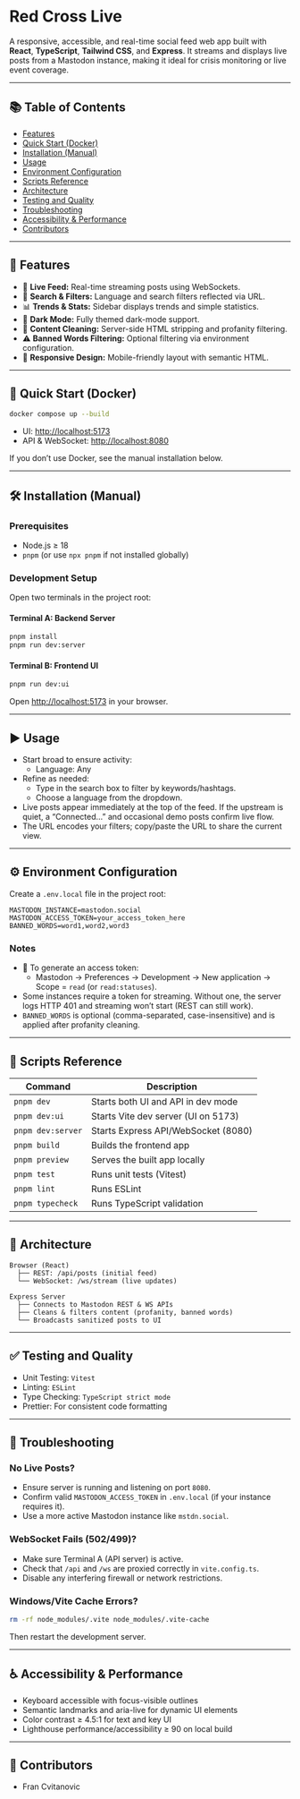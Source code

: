 # Red Cross Live

A responsive, accessible, and real-time social feed web app built with **React**, **TypeScript**, **Tailwind CSS**, and **Express**. It streams and displays live posts from a Mastodon instance, making it ideal for crisis monitoring or live event coverage.

---

## 📚 Table of Contents

- [Features](#features)
- [Quick Start (Docker)](#quick-start-docker)
- [Installation (Manual)](#installation-manual)
- [Usage](#usage)
- [Environment Configuration](#environment-configuration)
- [Scripts Reference](#scripts-reference)
- [Architecture](#architecture)
- [Testing and Quality](#testing-and-quality)
- [Troubleshooting](#troubleshooting)
- [Accessibility & Performance](#accessibility--performance)
- [Contributors](#contributors)

---

## 🚀 Features

- 🔴 **Live Feed:** Real-time streaming posts using WebSockets.
- 🔎 **Search & Filters:** Language and search filters reflected via URL.
- 📊 **Trends & Stats:** Sidebar displays trends and simple statistics.
- 🌙 **Dark Mode:** Fully themed dark-mode support.
- 🧹 **Content Cleaning:** Server-side HTML stripping and profanity filtering.
- ⚠️ **Banned Words Filtering:** Optional filtering via environment configuration.
- 📱 **Responsive Design:** Mobile-friendly layout with semantic HTML.

---

## 🐳 Quick Start (Docker)

```bash
docker compose up --build
```

- UI: [http://localhost:5173](http://localhost:5173)
- API & WebSocket: [http://localhost:8080](http://localhost:8080)

If you don’t use Docker, see the manual installation below.

---

## 🛠 Installation (Manual)

### Prerequisites

- Node.js ≥ 18
- `pnpm` (or use `npx pnpm` if not installed globally)

### Development Setup

Open two terminals in the project root:

#### Terminal A: Backend Server

```bash
pnpm install
pnpm run dev:server
```

#### Terminal B: Frontend UI

```bash
pnpm run dev:ui
```

Open [http://localhost:5173](http://localhost:5173) in your browser.

---

## ▶️ Usage

- Start broad to ensure activity:
  - Language: Any
- Refine as needed:
  - Type in the search box to filter by keywords/hashtags.
  - Choose a language from the dropdown.
- Live posts appear immediately at the top of the feed. If the upstream is quiet, a “Connected…” and occasional demo posts confirm live flow.
- The URL encodes your filters; copy/paste the URL to share the current view.

---

## ⚙️ Environment Configuration

Create a `.env.local` file in the project root:

```env
MASTODON_INSTANCE=mastodon.social
MASTODON_ACCESS_TOKEN=your_access_token_here
BANNED_WORDS=word1,word2,word3
```

### Notes

- 🔐 To generate an access token:
  - Mastodon → Preferences → Development → New application → Scope = `read` (or `read:statuses`).
- Some instances require a token for streaming. Without one, the server logs HTTP 401 and streaming won’t start (REST can still work).
- `BANNED_WORDS` is optional (comma-separated, case-insensitive) and is applied after profanity cleaning.

---

## 📜 Scripts Reference

| Command              | Description                          |
|----------------------|--------------------------------------|
| `pnpm dev`           | Starts both UI and API in dev mode   |
| `pnpm dev:ui`        | Starts Vite dev server (UI on 5173)  |
| `pnpm dev:server`    | Starts Express API/WebSocket (8080)  |
| `pnpm build`         | Builds the frontend app              |
| `pnpm preview`       | Serves the built app locally         |
| `pnpm test`          | Runs unit tests (Vitest)             |
| `pnpm lint`          | Runs ESLint                          |
| `pnpm typecheck`     | Runs TypeScript validation           |

---

## 🧩 Architecture

```
Browser (React)
  ├── REST: /api/posts (initial feed)
  └── WebSocket: /ws/stream (live updates)

Express Server
  ├── Connects to Mastodon REST & WS APIs
  ├── Cleans & filters content (profanity, banned words)
  └── Broadcasts sanitized posts to UI
```

---

## ✅ Testing and Quality

- Unit Testing: `Vitest`
- Linting: `ESLint`
- Type Checking: `TypeScript strict mode`
- Prettier: For consistent code formatting

---

## 🧪 Troubleshooting

### No Live Posts?

- Ensure server is running and listening on port `8080`.
- Confirm valid `MASTODON_ACCESS_TOKEN` in `.env.local` (if your instance requires it).
- Use a more active Mastodon instance like `mstdn.social`.

### WebSocket Fails (502/499)?

- Make sure Terminal A (API server) is active.
- Check that `/api` and `/ws` are proxied correctly in `vite.config.ts`.
- Disable any interfering firewall or network restrictions.

### Windows/Vite Cache Errors?

```bash
rm -rf node_modules/.vite node_modules/.vite-cache
```

Then restart the development server.

---

## ♿ Accessibility & Performance

- Keyboard accessible with focus-visible outlines
- Semantic landmarks and aria-live for dynamic UI elements
- Color contrast ≥ 4.5:1 for text and key UI
- Lighthouse performance/accessibility ≥ 90 on local build

---

## 👥 Contributors

- Fran Cvitanovic